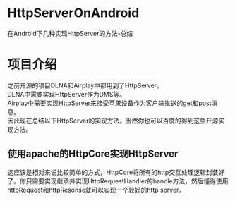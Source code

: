 # HttpServerOnAndroid
在Android下几种实现HttpServer的方法-总结

# 项目介绍 
之前开源的项目DLNA和Airplay中都用到了HttpServer。   
DLNA中需要实现HttpServer作为DMS等。  
Airplay中需要实现HttpServer来接受苹果设备作为客户端推送的get和post消息。   
因此现在总结以下HttpServer的实现方法。当然你也可以百度的得到这些开源实现方法。     

## 使用apache的HttpCore实现HttpServer
这应该是相对来说比较简单的方式，HttpCore将所有的http交互处理逻辑封装好了。你只需要实现继承并实现HttpRequestHandler的handle方法，然后懂得使用httpRequest和httpResonse就可以实现一个较好的http server。



